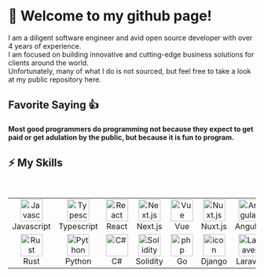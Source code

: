 # 👋 Welcome to my github page! <br />

I am a diligent software engineer and avid open source developer with over 4 years of experience. <br /> I am focused on building innovative and cutting-edge business solutions for clients around the world. <br /> Unfortunately, many of what I do is not sourced, but feel free to take a look at my public repository here.


## Favorite Saying 👍
 #### Most good programmers do programming not because they expect to get paid or get adulation by the public, but because it is fun to program.

## ⚡ My Skills
<br />

<table align="center">
  <tr>
      <td align="center" width="90">
        <img src="https://techstack-generator.vercel.app/js-icon.svg" alt="Javascript" width="45" height="45" />
        <br>Javascript
      </td>
      <td align="center" width="90">
        <img src="https://techstack-generator.vercel.app/ts-icon.svg" alt="Typescript" width="45" height="45" />
        <br>Typescript
      </td>
      <td align="center" width="90">
        <img src="https://techstack-generator.vercel.app/react-icon.svg" alt="React" width="45" height="45" />
        <br>React
      </td>
      <td align="center" width="90">
        <img src="https://skillicons.dev/icons?i=nextjs" width="45" height="45" alt="Next.js" />
        <br>Next.js
      </td>
      <td align="center" width="90">
        <img src="https://skillicons.dev/icons?i=vue" width="45" height="45" alt="Vue" />
        <br>Vue
      </td>
      <td align="center" width="90">
        <img src="https://skillicons.dev/icons?i=nuxtjs" width="45" height="45" alt="Nuxt.js" />
        <br>Nuxt.js
      </td>
      <td align="center" width="90">
        <img src="https://skillicons.dev/icons?i=angular" width="45" height="45" alt="Angular" />
        <br>Angular
      </td>
      <td align="center" width="90">
        <img src="https://skillicons.dev/icons?i=threejs" width="45" height="45" alt="Three.js" />
        <br>Three.js
      </td>
    </tr>
    <tr>
        <td align="center" width="90">
          <img src="https://skillicons.dev/icons?i=rust" width="45" height="45" alt="Rust" />
            <br>Rust
          </td>
        <td align="center" width="90">
          <img src="https://skillicons.dev/icons?i=python" width="45" height="45" alt="Python" />
          <br>Python
        <td align="center" width="90">
            <img src="https://skillicons.dev/icons?i=c#" width="45" height="45" alt="C#" />
            <br>C#
        </td>
        <td align="center" width="90">
            <img src="https://skillicons.dev/icons?i=solidity" width="45" height="45" alt="Solidity" />
            <br>Solidity
        </td>
        <td align="center" width="90">
            <img src="https://skillicons.dev/icons?i=go" width="45" height="45" alt="php" />
            <br>Go
        </td>
        <td align="center" width="90">
          <img src="https://techstack-generator.vercel.app/django-icon.svg" alt="icon" width="45" height="45" />
          <br>Django
        </td>
        <td align="center" width="90">
          <img src="https://skillicons.dev/icons?i=laravel" width="45" height="45" alt="Laravel" />
          <br>Laravel
        </td>
        <td align="center" width="90">
          <img src="https://skillicons.dev/icons?i=wordpress" width="45" height="45" alt="rails" />
          <br>WordPress
        </td>
    </tr>
</table>
<h2></h2>


